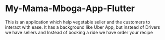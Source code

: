 # My-Mama-Mboga-App-Flutter
This is an application which help vegetable seller and the customers to interact with ease. It has a background like Uber App, but instead of Drivers we have sellers and Instead of booking a ride we have order your recipe
